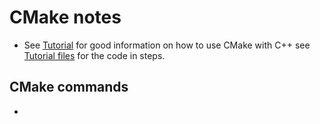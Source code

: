 # CMake notes

- See [Tutorial] for good information on how to use CMake with C++ see [Tutorial files] for the code in steps.

## CMake commands

- 


[Tutorial]: https://cmake.org/cmake/help/latest/guide/tutorial/index.html#
[Tutorial files]: https://gitlab.kitware.com/cmake/cmake/-/tree/master/Help/guide/tutorial
